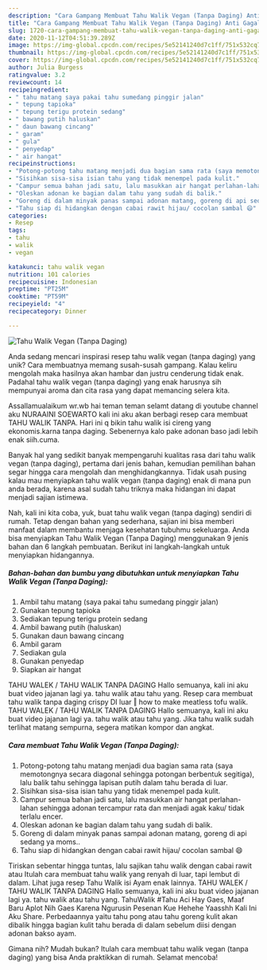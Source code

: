 ```yaml
---
description: "Cara Gampang Membuat Tahu Walik Vegan (Tanpa Daging) Anti Gagal"
title: "Cara Gampang Membuat Tahu Walik Vegan (Tanpa Daging) Anti Gagal"
slug: 1720-cara-gampang-membuat-tahu-walik-vegan-tanpa-daging-anti-gagal
date: 2020-11-12T04:51:39.289Z
image: https://img-global.cpcdn.com/recipes/5e52141240d7c1ff/751x532cq70/tahu-walik-vegan-tanpa-daging-foto-resep-utama.jpg
thumbnail: https://img-global.cpcdn.com/recipes/5e52141240d7c1ff/751x532cq70/tahu-walik-vegan-tanpa-daging-foto-resep-utama.jpg
cover: https://img-global.cpcdn.com/recipes/5e52141240d7c1ff/751x532cq70/tahu-walik-vegan-tanpa-daging-foto-resep-utama.jpg
author: Julia Burgess
ratingvalue: 3.2
reviewcount: 14
recipeingredient:
- " tahu matang saya pakai tahu sumedang pinggir jalan"
- " tepung tapioka"
- " tepung terigu protein sedang"
- " bawang putih haluskan"
- " daun bawang cincang"
- " garam"
- " gula"
- " penyedap"
- " air hangat"
recipeinstructions:
- "Potong-potong tahu matang menjadi dua bagian sama rata (saya memotongnya secara diagonal sehingga potongan berbentuk segitiga), lalu balik tahu sehingga lapisan putih dalam tahu berada di luar."
- "Sisihkan sisa-sisa isian tahu yang tidak menempel pada kulit."
- "Campur semua bahan jadi satu, lalu masukkan air hangat perlahan-lahan sehingga adonan tercampur rata dan menjadi agak kaku/ tidak terlalu encer."
- "Oleskan adonan ke bagian dalam tahu yang sudah di balik."
- "Goreng di dalam minyak panas sampai adonan matang, goreng di api sedang ya moms.."
- "Tahu siap di hidangkan dengan cabai rawit hijau/ cocolan sambal 😄"
categories:
- Resep
tags:
- tahu
- walik
- vegan

katakunci: tahu walik vegan 
nutrition: 101 calories
recipecuisine: Indonesian
preptime: "PT25M"
cooktime: "PT59M"
recipeyield: "4"
recipecategory: Dinner

---
```



![Tahu Walik Vegan (Tanpa Daging)](https://img-global.cpcdn.com/recipes/5e52141240d7c1ff/751x532cq70/tahu-walik-vegan-tanpa-daging-foto-resep-utama.jpg)

Anda sedang mencari inspirasi resep tahu walik vegan (tanpa daging) yang unik? Cara membuatnya memang susah-susah gampang. Kalau keliru mengolah maka hasilnya akan hambar dan justru cenderung tidak enak. Padahal tahu walik vegan (tanpa daging) yang enak harusnya sih mempunyai aroma dan cita rasa yang dapat memancing selera kita.

Assallamualaikum wr.wb hai teman teman selamt datang di youtube channel aku NURAAINI SOEWARTO kali ini aku akan berbagi resep cara membuat TAHU WALIK TANPA. Hari ini q bikin tahu walik isi cireng yang ekonomis.karna tanpa daging. Sebenernya kalo pake adonan baso jadi lebih enak siih.cuma.

Banyak hal yang sedikit banyak mempengaruhi kualitas rasa dari tahu walik vegan (tanpa daging), pertama dari jenis bahan, kemudian pemilihan bahan segar hingga cara mengolah dan menghidangkannya. Tidak usah pusing kalau mau menyiapkan tahu walik vegan (tanpa daging) enak di mana pun anda berada, karena asal sudah tahu triknya maka hidangan ini dapat menjadi sajian istimewa.


Nah, kali ini kita coba, yuk, buat tahu walik vegan (tanpa daging) sendiri di rumah. Tetap dengan bahan yang sederhana, sajian ini bisa memberi manfaat dalam membantu menjaga kesehatan tubuhmu sekeluarga. Anda bisa menyiapkan Tahu Walik Vegan (Tanpa Daging) menggunakan 9 jenis bahan dan 6 langkah pembuatan. Berikut ini langkah-langkah untuk menyiapkan hidangannya.

<!--inarticleads1-->

##### Bahan-bahan dan bumbu yang dibutuhkan untuk menyiapkan Tahu Walik Vegan (Tanpa Daging):

1. Ambil  tahu matang (saya pakai tahu sumedang pinggir jalan)
1. Gunakan  tepung tapioka
1. Sediakan  tepung terigu protein sedang
1. Ambil  bawang putih (haluskan)
1. Gunakan  daun bawang cincang
1. Ambil  garam
1. Sediakan  gula
1. Gunakan  penyedap
1. Siapkan  air hangat


TAHU WALEK / TAHU WALIK TANPA DAGING Hallo semuanya, kali ini aku buat video jajanan lagi ya. tahu walik atau tahu yang. Resep cara membuat tahu walik tanpa daging crispy DI luar ‖ how to make meatless tofu walik. TAHU WALEK / TAHU WALIK TANPA DAGING Hallo semuanya, kali ini aku buat video jajanan lagi ya. tahu walik atau tahu yang. Jika tahu walik sudah terlihat matang sempurna, segera matikan kompor dan angkat. 

<!--inarticleads2-->

##### Cara membuat Tahu Walik Vegan (Tanpa Daging):

1. Potong-potong tahu matang menjadi dua bagian sama rata (saya memotongnya secara diagonal sehingga potongan berbentuk segitiga), lalu balik tahu sehingga lapisan putih dalam tahu berada di luar.
1. Sisihkan sisa-sisa isian tahu yang tidak menempel pada kulit.
1. Campur semua bahan jadi satu, lalu masukkan air hangat perlahan-lahan sehingga adonan tercampur rata dan menjadi agak kaku/ tidak terlalu encer.
1. Oleskan adonan ke bagian dalam tahu yang sudah di balik.
1. Goreng di dalam minyak panas sampai adonan matang, goreng di api sedang ya moms..
1. Tahu siap di hidangkan dengan cabai rawit hijau/ cocolan sambal 😄


Tiriskan sebentar hingga tuntas, lalu sajikan tahu walik dengan cabai rawit atau Itulah cara membuat tahu walik yang renyah di luar, tapi lembut di dalam. Lihat juga resep Tahu Walik isi Ayam enak lainnya. TAHU WALEK / TAHU WALIK TANPA DAGING Hallo semuanya, kali ini aku buat video jajanan lagi ya. tahu walik atau tahu yang. TahuWalik #Tahu Aci Hay Gaes, Maaf Baru Aplot Nih Gaes Karena Ngurusin Pesenan Kue Hehehe Yaasshh Kali Ini Aku Share. Perbedaannya yaitu tahu pong atau tahu goreng kulit akan dibalik hingga bagian kulit tahu berada di dalam sebelum diisi dengan adonan bakso ayam. 

Gimana nih? Mudah bukan? Itulah cara membuat tahu walik vegan (tanpa daging) yang bisa Anda praktikkan di rumah. Selamat mencoba!
